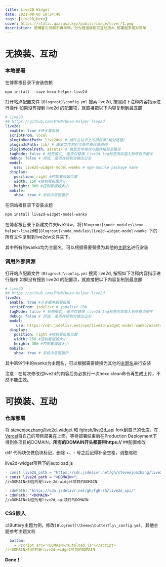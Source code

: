 ```yaml
---
title: Live2D Widget
date: 2021-08-06 10:24:48
tags: [Live2D,Hexo]
cover: https://static.qxazusa.xyz/pubilc/image/cover/1.png
description: 使博客的页面不再单调，分为普通版和可互动版本,部署起来相对简单
---
```

# 无换装、互动

### 本地部署

在博客根目录下安装依赖

```shell
npm install --save hexo-helper-live2d
```

打开站点配置文件 `[Blogroot]\config.yml`
搜索 live2d, 按照如下注释内容指示进行操作
如果没有搜到 live2d 的配置项，就直接把以下内容复制到最底部

```yaml
# Live2D
## https://github.com/EYHN/hexo-helper-live2d
live2d:
  enable: true #开关看板娘
  scriptFrom: local
  pluginRootPath: live2dw/ # 插件在站点上的根目录(相对路径)
  pluginJsPath: lib/ # 脚本文件相对与插件根目录路径
  pluginModelPath: assets/ # 模型文件相对与插件根目录路径
  tagMode: false # 标签模式, 是否仅替换 live2d tag标签而非插入到所有页面中
  debug: false # 调试, 是否在控制台输出日志
  model:
    use: live2d-widget-model-wanko # npm-module package name
  display:
    position: right #控制看板娘位置
    width: 150 #控制看板娘大小
    height: 300 #控制看板娘大小
  mobile:
    show: true # 手机中是否展示
```

在网站根目录下安装主题

```bash
npm install live2d-widget-model-wanko
```

在博客根目录下新建文件夹live2dw，将`[Blogroot]\node_modules\hexo-helper-live2d`和`[Blogroot]\node_modules\live2d-widget-model-wanko `下的所有文件复制到live2dw文件夹下。

其中所有的wanko均为主题名，可以根据需要替换为其他的[主题名](https://huaji8.top/post/live2d-plugin-2.0/)进行安装

### 调用外部资源

打开站点配置文件 `[Blogroot]\config.yml`
搜索 live2d, 按照如下注释内容指示进行操作
如果没有搜到 live2d 的配置项，就直接把以下内容复制到最底部

```yaml
# Live2D
## https://github.com/EYHN/hexo-helper-live2d
live2d:
  enable: true #开关插件版看板娘
  scriptFrom: jsdelivr # jsdelivr CDN
  tagMode: false # 标签模式, 是否仅替换 live2d tag标签而非插入到所有页面中
  debug: false # 调试, 是否在控制台输出日志
  model:
     use: https://cdn.jsdelivr.net/npm/live2d-widget-model-wanko/assets/wanko.model.json # 你的自定义 url
  display:
    position: right #控制看板娘位置
    width: 150 #控制看板娘大小
    height: 300 #控制看板娘大小
  mobile:
    show: true # 手机中是否展示
```

其中第9行中的wanko为主题名，可以根据需要替换为其他的[主题名](https://huaji8.top/post/live2d-plugin-2.0/)进行安装

注意：在每次修改过live2d的内容后务必执行一次hexo clean命令再生成上传，不然不能生效。

# 可换装、互动

### 仓库部署

将 [stevenjoezhang/live2d-widget](https://github.com/stevenjoezhang/live2d-widget) 和 [fghrsh/live2d_api](https://github.com/fghrsh/live2d_api) fork到自己的仓库，在[Vercel](https://vercel.com/)将自己的项目部署在上面，等待部署结束后在Production Deployment下得到各项目的DOMAIN。<b>所有的DOMAIN开头都要带https://</b>
##配置修改

diff 代码块仅做色块标记，删除 +、- 号之后记得补全空格，调整缩进

live2d-widget项目下的autoload.js

```diff
- const live2d_path = "https://cdn.jsdelivr.net/gh/stevenjoezhang/live2d-widget@latest/"</font>;
+ const live2d_path = "<DOMAIN>";
//<DOMAIN>对应的是live-2d-widget项目的DOMAIN
```

```diff
- cdnPath: "https://cdn.jsdelivr.net/gh/fghrsh/live2d_api/"
+ cdnPath: "<DOMAIN>"
//<DOMAIN>对应的是live2d_api项目的DOMAIN
```

### CSS嵌入

以Buttery主题为例，修改`[Blogroot]\themes\butterfly\_config.yml`，其他主题参考主题文档

```yaml
  bottom:
    - <script src="<DOMAIN>/autoload.js"></script>
//<DOMAIN>对应的是live2d-widget项目的DOMAIN
```

**Done！**
